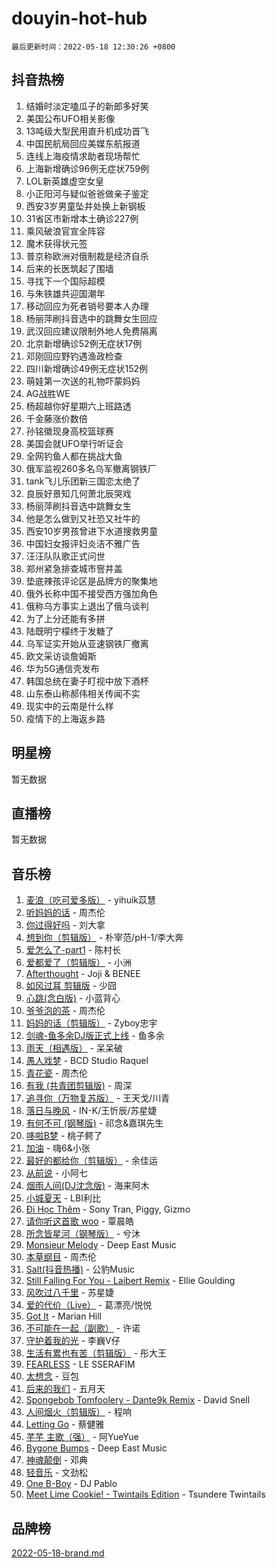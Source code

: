 # douyin-hot-hub

`最后更新时间：2022-05-18 12:30:26 +0800`

## 抖音热榜

1. 结婚时淡定嗑瓜子的新郎多好笑
1. 美国公布UFO相关影像
1. 13吨级大型民用直升机成功首飞
1. 中国民航局回应美媒东航报道
1. 连线上海疫情求助者现场帮忙
1. 上海新增确诊96例无症状759例
1. LOL新英雄虚空女皇
1. 小正阳河与疑似爸爸做亲子鉴定
1. 西安3岁男童坠井处换上新钢板
1. 31省区市新增本土确诊227例
1. 乘风破浪官宣全阵容
1. 魔术获得状元签
1. 普京称欧洲对俄制裁是经济自杀
1. 后来的长医筑起了围墙
1. 寻找下一个国际超模
1. 与朱铁雄共迎国潮年
1. 移动回应为死者销号要本人办理
1. 杨丽萍刷抖音选中的跳舞女生回应
1. 武汉回应建议限制外地人免费隔离
1. 北京新增确诊52例无症状17例
1. 邓刚回应野钓遇渔政检查
1. 四川新增确诊49例无症状152例
1. 萌娃第一次送的礼物吓蒙妈妈
1. AG战胜WE
1. 杨超越你好星期六上班路透
1. 千金藤涨价数倍
1. 孙铭徽现身高校篮球赛
1. 美国会就UFO举行听证会
1. 全网钓鱼人都在挑战大鱼
1. 俄军监视260多名乌军撤离钢铁厂
1. tank飞儿乐团新三国恋太绝了
1. 良辰好景知几何萧北辰哭戏
1. 杨丽萍刷抖音选中跳舞女生
1. 他是怎么做到又社恐又社牛的
1. 西安10岁男孩曾进下水道搜救男童
1. 中国妇女报评妇炎洁不雅广告
1. 汪汪队队歌正式问世
1. 郑州紧急排查城市窨井盖
1. 垫底辣孩评论区是品牌方的聚集地
1. 俄外长称中国不接受西方强加角色
1. 俄称乌方事实上退出了俄乌谈判
1. 为了上分还能有多拼
1. 陆既明宁檬终于发糖了
1. 乌军证实开始从亚速钢铁厂撤离
1. 欧文采访谈詹姆斯
1. 华为5G通信壳发布
1. 韩国总统在妻子盯视中放下酒杯
1. 山东泰山称郝伟相关传闻不实
1. 现实中的云南是什么样
1. 疫情下的上海返乡路

## 明星榜

暂无数据

## 直播榜

暂无数据

## 音乐榜

1. [麦浪（吃可爱多版）](https://sf3-cdn-tos.douyinstatic.com/obj/tos-cn-ve-2774/fb2bf2aaa2854aaa8ec0fcfabbee4bd8) - yihuik苡慧
1. [听妈妈的话]() - 周杰伦
1. [你过得好吗]() - 刘大拿
1. [想到你（剪辑版）]() - 朴宰范/pH-1/李大奔
1. [爱怎么了-part1]() - 陈村长
1. [爱都爱了（剪辑版）](https://sf3-cdn-tos.douyinstatic.com/obj/tos-cn-ve-2774/ea838a8eccd2486f8d7aa26551f04225) - 小洲
1. [Afterthought](https://sf3-cdn-tos.douyinstatic.com/obj/tos-cn-ve-2774/5b832cdf45494148ba3c17fc04eec659) - Joji & BENEE
1. [如风过耳 剪辑版](https://sf3-cdn-tos.douyinstatic.com/obj/tos-cn-ve-2774/2fea2fc5edb54954a79e94c07d3900b4) - 少囧
1. [心跳(念白版)](https://sf3-cdn-tos.douyinstatic.com/obj/tos-cn-ve-2774/a57e8cac11fe46e8932f59ddd8a7c03e) - 小蓝背心
1. [爷爷泡的茶]() - 周杰伦
1. [妈妈的话（剪辑版）]() - Zyboy忠宇
1. [剑魂-鱼多余DJ版正式上线]() - 鱼多余
1. [雨天（相遇版）]() - 呆呆破
1. [愚人戏梦](https://sf3-cdn-tos.douyinstatic.com/obj/tos-cn-ve-2774/19dbd296fbf64c28867630bd926c813e) - BCD Studio Raquel
1. [青花瓷]() - 周杰伦
1. [有我 (共青团剪辑版)]() - 周深
1. [追寻你（万物复苏版）](https://sf3-cdn-tos.douyinstatic.com/obj/tos-cn-ve-2774/cfb22ccf85784f2f83bcefe9ad675822) - 王天戈/川青
1. [落日与晚风](https://sf3-cdn-tos.douyinstatic.com/obj/tos-cn-ve-2774/c0df4d955e5e4cda94db402d63b71b53) - IN-K/王忻辰/苏星婕
1. [有何不可 (钢琴版)](https://sf6-cdn-tos.douyinstatic.com/obj/tos-cn-ve-2774/7bee6314dd404650b8923035b853e5ee) - 祁念&嘉琪先生
1. [哆啦B梦](https://sf3-cdn-tos.douyinstatic.com/obj/tos-cn-ve-2774/11d91e597d504e8888820e5a70a9f69f) - 桃子鳄了
1. [加油](https://sf6-cdn-tos.douyinstatic.com/obj/tos-cn-ve-2774/96dbbe58553a4064a3634d46b641eb39) - 嗨6&小张
1. [最好的都给你（剪辑版）](https://sf3-cdn-tos.douyinstatic.com/obj/tos-cn-ve-2774/e321304ad36c4bdc88df946f53b7b6f9) - 余佳运
1. [从前说]() - 小阿七
1. [烟雨人间(DJ沈念版)]() - 海来阿木
1. [小城夏天]() - LBI利比
1. [Đi Học Thêm](https://sf3-cdn-tos.douyinstatic.com/obj/tos-cn-ve-2774/de9efc4791354e0f929a1a010efd76b6) - Sony Tran, Piggy, Gizmo
1. [请你听这首歌 woo]() - 覃晨皓
1. [所念皆星河（钢琴版）]() - 兮沐
1. [Monsieur Melody]() - Deep East Music
1. [本草纲目]() - 周杰伦
1. [Salt(抖音热播)](https://sf3-cdn-tos.douyinstatic.com/obj/tos-cn-ve-2774/e257fa68832a41b5b4fb24ffae3c01cb) - 公豹Music
1. [Still Falling For You - Laibert Remix]() - Ellie Goulding
1. [风吹过八千里](https://sf6-cdn-tos.douyinstatic.com/obj/tos-cn-ve-2774/a1a6ff5c96de4f13890fedc3fd6d4c76) - 苏星婕
1. [爱的代价（Live）]() - 葛漂亮/悦悦
1. [Got It](https://sf6-cdn-tos.douyinstatic.com/obj/tos-cn-ve-2774/52beee96a47f4baa98c0dfd808729654) - Marian Hill
1. [不可能在一起（副歌）](https://sf3-cdn-tos.douyinstatic.com/obj/tos-cn-ve-2774/c26fb12d0a9d4d84a701e448b8382532) - 许诺
1. [守护着我的光](https://sf6-cdn-tos.douyinstatic.com/obj/tos-cn-ve-2774/8dc7b12856414ddbb0c1c815273bee06) - 李巍V仔
1. [生活有累也有苦（剪辑版）]() - 彤大王
1. [FEARLESS](https://sf6-cdn-tos.douyinstatic.com/obj/tos-cn-ve-2774/e15259bccb3d424ba9496149cc8bff43) - LE SSERAFIM
1. [太想念]() - 豆包
1. [后来的我们]() - 五月天
1. [Spongebob Tomfoolery - Dante9k Remix](https://sf6-cdn-tos.douyinstatic.com/obj/tos-cn-ve-2774/54f7eb006fc84958923dd105c98b57b5) - David Snell
1. [人间烟火（剪辑版）](https://sf3-cdn-tos.douyinstatic.com/obj/tos-cn-ve-2774/4cebb1e51fcc4572bebc0cee135924a2) - 程响
1. [Letting Go]() - 蔡健雅
1. [芊芊 主歌（强）]() - 阿YueYue
1. [Bygone Bumps]() - Deep East Music
1. [神魂颠倒]() - 邓典
1. [轻音乐](https://sf3-cdn-tos.douyinstatic.com/obj/tos-cn-ve-2774/a4d35e6fa6ba47e1b10fad176623e241) - 文劲松
1. [One B-Boy]() - DJ Pablo
1. [Meet Lime Cookie! - Twintails Edition](https://sf3-cdn-tos.douyinstatic.com/obj/tos-cn-ve-2774/8edbcaeb23ef4630a353bed52fe92f02) - Tsundere Twintails

## 品牌榜

[2022-05-18-brand.md](2022-05-18-brand.md)
